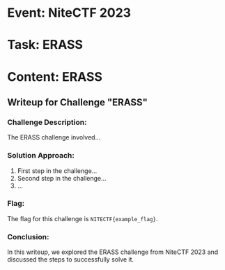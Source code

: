 # Event: NiteCTF 2023
# Task: ERASS
# Content: ERASS 
## Writeup for Challenge "ERASS"

### Challenge Description:
The ERASS challenge involved...

### Solution Approach:
1. First step in the challenge...
2. Second step in the challenge...
3. ...

### Flag:
The flag for this challenge is `NITECTF{example_flag}`.

### Conclusion:
In this writeup, we explored the ERASS challenge from NiteCTF 2023 and discussed the steps to successfully solve it.
